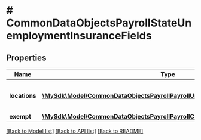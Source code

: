 # # CommonDataObjectsPayrollStateUnemploymentInsuranceFields

## Properties

Name | Type | Description | Notes
------------ | ------------- | ------------- | -------------
**locations** | [**\MySdk\Model\CommonDataObjectsPayrollPayrollUnemploymentInsuranceLocation[]**](CommonDataObjectsPayrollPayrollUnemploymentInsuranceLocation.md) | Array of unemployment insurance locations | [optional]
**exempt** | [**\MySdk\Model\CommonDataObjectsPayrollPayrollCheckbox**](CommonDataObjectsPayrollPayrollCheckbox.md) |  | [optional]

[[Back to Model list]](../../README.md#models) [[Back to API list]](../../README.md#endpoints) [[Back to README]](../../README.md)
